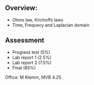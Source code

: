 ## Overview:
- Ohms law, Kirchoffs laws
- Time, Frequecy and Laplacian domain 

## Assessment
* Progress test (5%)
* Lab report 1 (2.5%)
* Lab report 2 (7.5%)
* Final (85%)

Office: M Klemm, MVB 4.25
